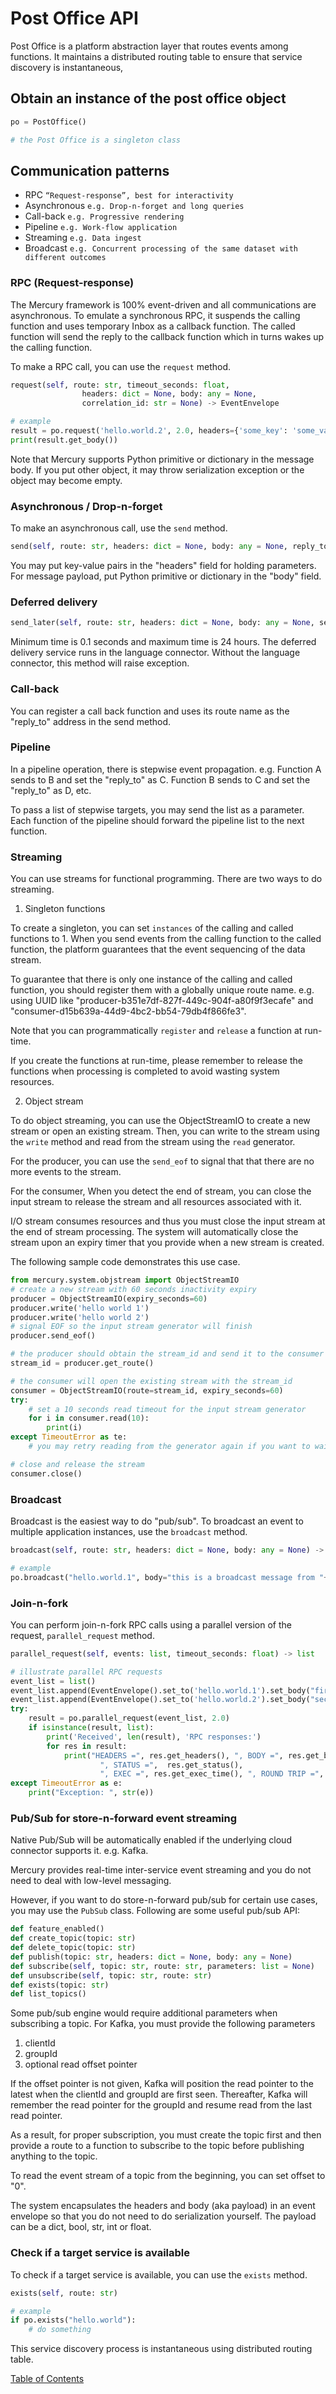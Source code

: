 # Post Office API

Post Office is a platform abstraction layer that routes events among functions. It maintains a distributed routing table to ensure that service discovery is instantaneous,

## Obtain an instance of the post office object

```python
po = PostOffice()

# the Post Office is a singleton class
```

## Communication patterns

- RPC `“Request-response”, best for interactivity`
- Asynchronous `e.g. Drop-n-forget and long queries`
- Call-back `e.g. Progressive rendering`
- Pipeline `e.g. Work-flow application`
- Streaming `e.g. Data ingest`
- Broadcast `e.g. Concurrent processing of the same dataset with different outcomes`

### RPC (Request-response)

The Mercury framework is 100% event-driven and all communications are asynchronous. To emulate a synchronous RPC, it suspends the calling function and uses temporary Inbox as a callback function. The called function will send the reply to the callback function which in turns wakes up the calling function.

To make a RPC call, you can use the `request` method.

```python
request(self, route: str, timeout_seconds: float,
                headers: dict = None, body: any = None,
                correlation_id: str = None) -> EventEnvelope

# example
result = po.request('hello.world.2', 2.0, headers={'some_key': 'some_value'}, body='hello world')
print(result.get_body())

```

Note that Mercury supports Python primitive or dictionary in the message body. If you put other object, it may throw serialization exception or the object may become empty.

### Asynchronous / Drop-n-forget

To make an asynchronous call, use the `send` method.

```python
send(self, route: str, headers: dict = None, body: any = None, reply_to: str = None, me=True) -> None
```

You may put key-value pairs in the "headers" field for holding parameters. For message payload, put Python primitive or dictionary in the "body" field.

### Deferred delivery

```python
send_later(self, route: str, headers: dict = None, body: any = None, seconds: float = 1.0) -> None
```

Minimum time is 0.1 seconds and maximum time is 24 hours. The deferred delivery service runs in the language connector. Without the language connector, this method will raise exception.

### Call-back

You can register a call back function and uses its route name as the "reply_to" address in the send method.

### Pipeline

In a pipeline operation, there is stepwise event propagation. e.g. Function A sends to B and set the "reply_to" as C. Function B sends to C and set the "reply_to" as D, etc.

To pass a list of stepwise targets, you may send the list as a parameter. Each function of the pipeline should forward the pipeline list to the next function.

### Streaming

You can use streams for functional programming. There are two ways to do streaming.

1. Singleton functions

To create a singleton, you can set `instances` of the calling and called functions to 1. When you send events from the calling function to the called function, the platform guarantees that the event sequencing of the data stream.

To guarantee that there is only one instance of the calling and called function, you should register them with a globally unique route name. e.g. using UUID like "producer-b351e7df-827f-449c-904f-a80f9f3ecafe" and "consumer-d15b639a-44d9-4bc2-bb54-79db4f866fe3".

Note that you can programmatically `register` and `release` a function at run-time.

If you create the functions at run-time, please remember to release the functions when processing is completed to avoid wasting system resources.

2. Object stream

To do object streaming, you can use the ObjectStreamIO to create a new stream or open an existing stream.
Then, you can write to the stream using the `write` method and read from the stream using the `read` generator.

For the producer, you can use the `send_eof` to signal that that there are no more events to the stream.

For the consumer, When you detect the end of stream, you can close the input stream to release the stream and all resources associated with it.

I/O stream consumes resources and thus you must close the input stream at the end of stream processing.
The system will automatically close the stream upon an expiry timer that you provide when a new stream is created.

The following sample code demonstrates this use case.

```python
from mercury.system.objstream import ObjectStreamIO
# create a new stream with 60 seconds inactivity expiry
producer = ObjectStreamIO(expiry_seconds=60)
producer.write('hello world 1')
producer.write('hello world 2')
# signal EOF so the input stream generator will finish
producer.send_eof()

# the producer should obtain the stream_id and send it to the consumer
stream_id = producer.get_route()

# the consumer will open the existing stream with the stream_id
consumer = ObjectStreamIO(route=stream_id, expiry_seconds=60)
try:
    # set a 10 seconds read timeout for the input stream generator
    for i in consumer.read(10):
        print(i)
except TimeoutError as te:
    # you may retry reading from the generator again if you want to wait for more input

# close and release the stream
consumer.close()
```

### Broadcast

Broadcast is the easiest way to do "pub/sub". To broadcast an event to multiple application instances, use the `broadcast` method.

```python
broadcast(self, route: str, headers: dict = None, body: any = None) -> None

# example
po.broadcast("hello.world.1", body="this is a broadcast message from "+platform.get_origin())

```

### Join-n-fork

You can perform join-n-fork RPC calls using a parallel version of the request, `parallel_request` method.

```python
parallel_request(self, events: list, timeout_seconds: float) -> list

# illustrate parallel RPC requests
event_list = list()
event_list.append(EventEnvelope().set_to('hello.world.1').set_body("first request"))
event_list.append(EventEnvelope().set_to('hello.world.2').set_body("second request"))
try:
    result = po.parallel_request(event_list, 2.0)
    if isinstance(result, list):
        print('Received', len(result), 'RPC responses:')
        for res in result:
            print("HEADERS =", res.get_headers(), ", BODY =", res.get_body(),
                    ", STATUS =",  res.get_status(),
                    ", EXEC =", res.get_exec_time(), ", ROUND TRIP =", res.get_round_trip(), "ms")
except TimeoutError as e:
    print("Exception: ", str(e))
```


### Pub/Sub for store-n-forward event streaming

Native Pub/Sub will be automatically enabled if the underlying cloud connector supports it. e.g. Kafka.

Mercury provides real-time inter-service event streaming and you do not need to deal with low-level messaging.

However, if you want to do store-n-forward pub/sub for certain use cases, you may use the `PubSub` class.
Following are some useful pub/sub API:

```python
def feature_enabled()
def create_topic(topic: str)
def delete_topic(topic: str)
def publish(topic: str, headers: dict = None, body: any = None)
def subscribe(self, topic: str, route: str, parameters: list = None)
def unsubscribe(self, topic: str, route: str)
def exists(topic: str)
def list_topics()

```
Some pub/sub engine would require additional parameters when subscribing a topic. For Kafka, you must provide the following parameters

1. clientId
2. groupId
3. optional read offset pointer

If the offset pointer is not given, Kafka will position the read pointer to the latest when the clientId and groupId are first seen.
Thereafter, Kafka will remember the read pointer for the groupId and resume read from the last read pointer.

As a result, for proper subscription, you must create the topic first and then provide a route to a function to subscribe to the topic before publishing anything to the topic.

To read the event stream of a topic from the beginning, you can set offset to "0".

The system encapsulates the headers and body (aka payload) in an event envelope so that you do not need to do serialization yourself.
The payload can be a dict, bool, str, int or float.

### Check if a target service is available

To check if a target service is available, you can use the `exists` method.

```python
exists(self, route: str)

# example
if po.exists("hello.world"):
    # do something

```
This service discovery process is instantaneous using distributed routing table.

[Table of Contents](TABLE-OF-CONTENTS.md)
